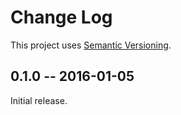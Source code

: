 # Change Log

This project uses [Semantic Versioning](http://semver.org/).

## 0.1.0 -- 2016-01-05
Initial release.

